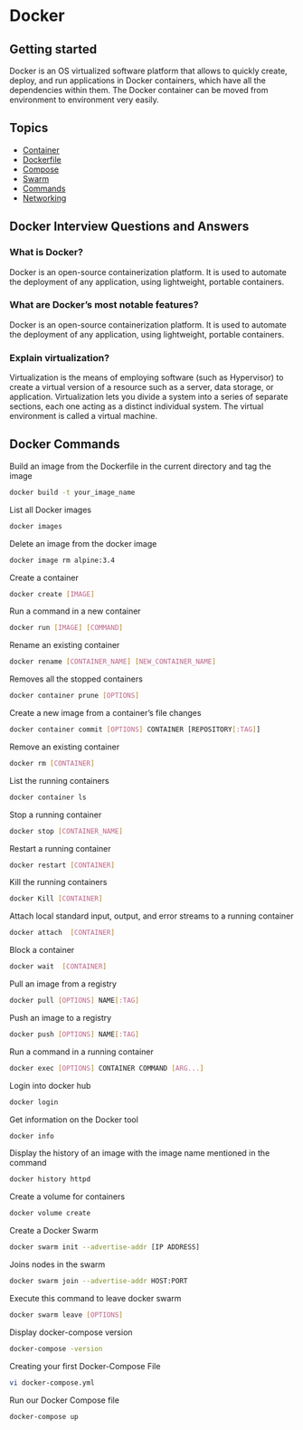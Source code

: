 # Docker

## Getting started

Docker is an OS virtualized software platform that allows to quickly create, deploy, and run applications in Docker containers, which have all the dependencies within them. The Docker container can be moved from environment to environment very easily.

## Topics
- [Container]()
- [Dockerfile]()
- [Compose]()
- [Swarm]()
- [Commands]()
- [Networking]()

## Docker Interview Questions and Answers

### What is Docker?
Docker is an open-source containerization platform. It is used to automate the deployment of any application, using lightweight, portable containers.

### What are Docker’s most notable features?
Docker is an open-source containerization platform. It is used to automate the deployment of any application, using lightweight, portable containers.

### Explain virtualization?
Virtualization is the means of employing software (such as Hypervisor) to create a virtual version of a resource such as a server, data storage, or application. Virtualization lets you divide a system into a series of separate sections, each one acting as a distinct individual system. The virtual environment is called a virtual machine.

## Docker Commands
Build an image from the Dockerfile in the current directory and tag the image
```bash
docker build -t your_image_name
```
List all Docker images
```bash
docker images
```
Delete an image from the docker image
```bash
docker image rm alpine:3.4
```
Create a container
```bash
docker create [IMAGE] 
```
Run a command in a new container
```bash
docker run [IMAGE] [COMMAND] 
```
Rename an existing container
```bash
docker rename [CONTAINER_NAME] [NEW_CONTAINER_NAME]
```
Removes all the stopped containers
```bash
docker container prune [OPTIONS] 
```
Create a new image from a container’s file changes
```bash
docker container commit [OPTIONS] CONTAINER [REPOSITORY[:TAG]]
```
Remove an existing container
```bash
docker rm [CONTAINER] 
```
List the running containers
```bash
docker container ls
```
Stop a running container
```bash
docker stop [CONTAINER_NAME]
```
Restart a running container
```bash
docker restart [CONTAINER]
```
Kill the running containers
```bash
docker Kill [CONTAINER]
```
Attach local standard input, output, and error streams to a running container
```bash
docker attach  [CONTAINER]
```
Block a container 
```bash
docker wait  [CONTAINER]
```
Pull an image from a registry
```bash
docker pull [OPTIONS] NAME[:TAG] 
```
Push an image to a registry 
```bash
docker push [OPTIONS] NAME[:TAG] 
```
Run a command in a running container
```bash
docker exec [OPTIONS] CONTAINER COMMAND [ARG...] 
```
Login into docker hub
```bash
docker login
```
Get information on the Docker tool
```bash
docker info
```
Display the history of an image with the image name mentioned in the command
```bash
docker history httpd 
```
Create a volume for containers
```bash
docker volume create
```
Create a Docker Swarm
```bash
docker swarm init --advertise-addr [IP ADDRESS] 
```
Joins nodes in the swarm
```bash
docker swarm join --advertise-addr HOST:PORT 
```
Execute this command to leave docker swarm
```bash
docker swarm leave [OPTIONS]
```
Display docker-compose version
```bash
docker-compose -version 
```
Creating your first Docker-Compose File
```bash
vi docker-compose.yml
```
Run our Docker Compose file
```bash
docker-compose up 
```